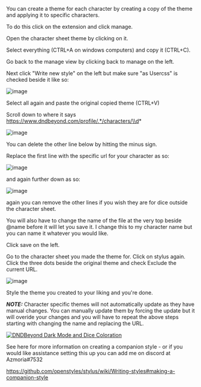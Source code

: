 You can create a theme for each character by creating a copy of the theme and applying it to specific characters. 

To do this click on the extension and click manage.

Open the character sheet theme by clicking on it. 

Select everything (CTRL+A on windows computers) and copy it (CTRL+C).

Go back to the manage view by clicking back to manage on the left.

Next click "Write new style" on the left but make sure "as Usercss" is checked beside it like so:

![image](https://user-images.githubusercontent.com/65363489/121786529-582beb80-cb8e-11eb-8c82-a91ca997bd99.png)

Select all again and paste the original copied theme (CTRL+V)

Scroll down to where it says https://www.dndbeyond.com/profile/.*/characters/\\d* 

![image](https://user-images.githubusercontent.com/65363489/121752766-df218b00-cade-11eb-95ef-a4e9e91b47e3.png)


You can delete the other line below by hitting the minus sign.

Replace the first line with the specific url for your character as so:

![image](https://user-images.githubusercontent.com/65363489/121752934-40495e80-cadf-11eb-853a-c8f69447c142.png)


and again further down as so:

![image](https://user-images.githubusercontent.com/65363489/121752983-59eaa600-cadf-11eb-8840-3e65ba83e56b.png)

again you can remove the other lines if you wish they are for dice outside the character sheet.

You will also have to change the name of the file at the very top beside @name before it will let you save it. 
I change this to my character name but you can name it whatever you would like.

Click save on the left.


Go to the character sheet you made the theme for. Click on stylus again. Click the three dots beside the original theme and check Exclude the current URL.

![image](https://user-images.githubusercontent.com/65363489/121786601-d8525100-cb8e-11eb-8505-c6d6c95489d0.png)

Style the theme you created to your liking and you're done. 

***NOTE:*** Character specific themes will not automatically update as they have manual changes. You can manually update them by forcing the update but it will overide your changes and you will have to repeat the above steps starting with changing the name and replacing the URL.


[![DNDBeyond Dark Mode and Dice Coloration](https://user-images.githubusercontent.com/65363489/121787540-988e6800-cb94-11eb-9ca0-695b3a45caa6.png)](https://www.youtube.com/watch?v=DbYnbr3esnI "DNDBeyond Dark Mode and Dice Coloration")

See here for more information on creating a companion style - or if you would like assistance setting this up you can add me on discord at Azmoria#7532

https://github.com/openstyles/stylus/wiki/Writing-styles#making-a-companion-style 
